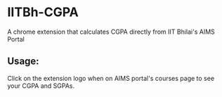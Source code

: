 # IITBh-CGPA

A chrome extension that calculates CGPA directly from IIT Bhilai's AIMS Portal

## Usage:

Click on the extension logo when on AIMS portal's courses page to see your CGPA and SGPAs.
